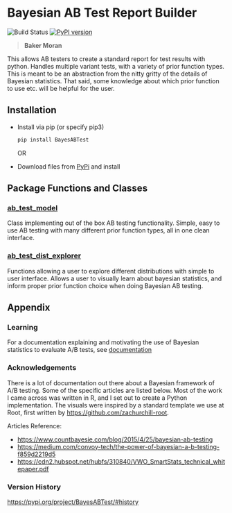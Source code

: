 # Bayesian AB Test Report Builder

![Build Status](https://github.com/bakermoran/BayesABTest/workflows/Build%20Status/badge.svg?branch=master)
[![PyPI version](https://badge.fury.io/py/BayesABTest.svg)](https://badge.fury.io/py/BayesABTest)

> **Baker Moran**

This allows AB testers to create a standard report for test results with python. Handles multiple variant tests, with a variety of prior function types. This is meant to be an abstraction from the nitty gritty of the details of Bayesian statistics. That said, some knowledge about which prior function to use etc. will be helpful for the user.

## Installation

* Install via pip (or specify pip3)

    ```bash
    pip install BayesABTest
    ```

  OR

* Download files from [PyPi](https://pypi.org/project/BayesABTest/#files) and install

## Package Functions and Classes

### [ab_test_model](docs/package_documentation/ab_test_model.md)

Class implementing out of the box AB testing functionality. Simple, easy to use AB testing with many different prior function types, all in one clean interface.

### [ab_test_dist_explorer](docs/package_documentation/ab_test_dist_explorer.md)

Functions allowing a user to explore different distributions with simple to user interface. Allows a user to visually learn about bayesian statistics, and inform proper prior function choice when doing Bayesian AB testing.

## Appendix

### Learning

For a documentation explaining and motivating the use of Bayesian statistics to evaluate A/B tests, see [documentation](docs/besyian_ab_testing/Bayesian_AB_Testing_explainer.md)

### Acknowledgements

There is a lot of documentation out there about a Bayesian framework of A/B testing. Some of the specific articles are listed below. Most of the work I came across was written in R, and I set out to create a Python implementation. The visuals were inspired by a standard template we use at Root, first written by <https://github.com/zachurchill-root>.

Articles Reference:

* <https://www.countbayesie.com/blog/2015/4/25/bayesian-ab-testing>
* <https://medium.com/convoy-tech/the-power-of-bayesian-a-b-testing-f859d2219d5>
* <https://cdn2.hubspot.net/hubfs/310840/VWO_SmartStats_technical_whitepaper.pdf>

### Version History

<https://pypi.org/project/BayesABTest/#history>
